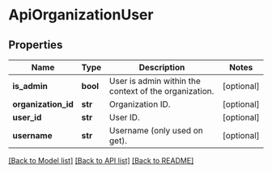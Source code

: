 # ApiOrganizationUser

## Properties
Name | Type | Description | Notes
------------ | ------------- | ------------- | -------------
**is_admin** | **bool** | User is admin within the context of the organization. | [optional] 
**organization_id** | **str** | Organization ID. | [optional] 
**user_id** | **str** | User ID. | [optional] 
**username** | **str** | Username (only used on get). | [optional] 

[[Back to Model list]](../README.md#documentation-for-models) [[Back to API list]](../README.md#documentation-for-api-endpoints) [[Back to README]](../README.md)


